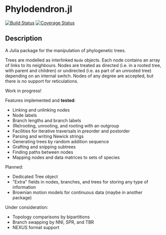 # Phylodendron.jl

[![Build Status](https://travis-ci.com/eascarrunz/Phylodendron.jl.svg?branch=master)](https://travis-ci.com/eascarrunz/Phylodendron.jl)
[![Coverage Status](https://coveralls.io/repos/github/eascarrunz/Phylodendron.jl/badge.svg?branch=master)](https://coveralls.io/github/eascarrunz/Phylodendron.jl?branch=master)

## Description

A Julia package for the manipulation of phylogenetic trees. 

Trees are modelled as interlinked `Node` objects. Each node contains an array of links to its neighbours. Nodes are treated as directed (i.e. in a rooted tree, with parent and children) or undirected (i.e. as part of an unrooted tree) depending on an internal switch. Nodes of any degree are accepted, but there is no support for reticulations.

Work in progress!

Features implemented and **tested**:

- Linking and unlinking nodes
- Node labels
- Branch lengths and branch labels
- (Re)rooting, unrooting, and rooting with an outgroup
- Facilities for iterative traversals in preorder and postorder
- Parsing and writing Newick strings
- Generating trees by random addition sequence
- Grafting and snipping subtrees
- Finding paths between nodes
- Mapping nodes and data matrices to sets of species

Planned:

- Dedicated Tree object
- "Extra" fields in nodes, branches, and trees for storing any type of information
- Brownian motion models for continuous data (maybe in another package)

Under consideration:

- Topology comparisons by bipartitions
- Branch swapping by NNI, SPR, and TBR
- NEXUS format support